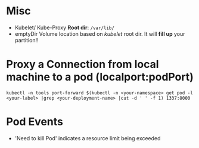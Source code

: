 # Misc
- Kubelet/ Kube-Proxy **Root dir**: `/var/lib/`
- emptyDir Volume location based on *kubelet* root dir. It will **fill up** your partition!!

# Proxy a Connection from local machine to a pod (localport:podPort)
`kubectl -n tools port-forward $(kubectl -n <your-namespace> get pod -l <your-label> |grep <your-deployment-name> |cut -d ' ' -f 1) 1337:8000`

# Pod Events

- 'Need to kill Pod' indicates a resource limit being exceeded
